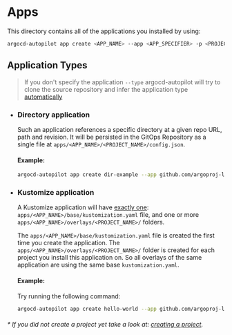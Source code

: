 # Apps
This directory contains all of the applications you installed by using:
```bash
argocd-autopilot app create <APP_NAME> --app <APP_SPECIFIER> -p <PROJECT_NAME>
```

## Application Types
> If you don't specify the application `--type` argocd-autopilot will try to clone the source repository and infer the application type [automatically](https://argoproj.github.io/argo-cd/user-guide/tool_detection/#tool-detection)

* ### Directory application
  Such an application references a specific directory at a given repo URL, path and revision. It will be persisted in the GitOps Repository as a single file at `apps/<APP_NAME>/<PROJECT_NAME>/config.json`.  
  #### Example:  
  ```bash
  argocd-autopilot app create dir-example --app github.com/argoproj-labs/argocd-autopilot/examples/demo-dir/ -p <PROJECT_NAME> --type dir
  ```

* ### Kustomize application
  A Kustomize application will have <u>exactly one</u>: `apps/<APP_NAME>/base/kustomization.yaml` file, and one or more `apps/<APP_NAME>/overlays/<PROJECT_NAME>/` folders.

  The `apps/<APP_NAME>/base/kustomization.yaml` file is created the first time you create the application. The `apps/<APP_NAME>/overlays/<PROJECT_NAME>/` folder is created for each project you install this application on. So all overlays of the same application are using the same base `kustomization.yaml`.
  #### Example:
  Try running the following command:
  ```bash
  argocd-autopilot app create hello-world --app github.com/argoproj-labs/argocd-autopilot/examples/demo-app/ -p <PROJECT_NAME> --type kustomize
  ```

###### * If you did not create a project yet take a look at: [creating a project](https://argocd-autopilot.readthedocs.io/en/stable/Getting-Started/#add-a-project-and-an-application).